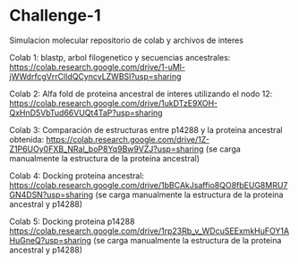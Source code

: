 # Challenge-1
Simulacion molecular repositorio de colab y archivos de interes

Colab 1: blastp, arbol filogenetico y secuencias ancestrales: https://colab.research.google.com/drive/1-uMl-jWWdrfcgVrrClIdQCyncvLZWBSl?usp=sharing

Colab 2: Alfa fold de proteina ancestral de interes utilizando el nodo 12: https://colab.research.google.com/drive/1ukDTzE9XOH-QxHnD5VbTud66VUQt4TaP?usp=sharing

Colab 3: Comparación de estructuras entre p14288 y la proteina ancestral obtenida: https://colab.research.google.com/drive/1Z-Z1P6UOy0FXB_NRal_boP8Yq9Bw9VZJ?usp=sharing
(se carga manualmente la estructura de la proteina ancestral)

Colab 4: Docking proteina ancestral: https://colab.research.google.com/drive/1bBCAkJsaffio8QO8fbEUG8MRU7GN4DSN?usp=sharing
(se carga manualmente la estructura de la proteina ancestral y p14288)

Colab 5: Docking proteina p14288 https://colab.research.google.com/drive/1rp23Rb_v_WDcuSEExmkHuFOY1AHuGneQ?usp=sharing 
(se carga manualmente la estructura de la proteina ancestral y p14288)
